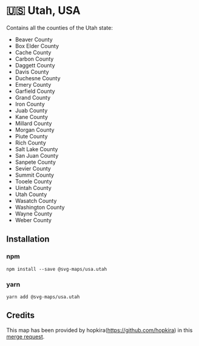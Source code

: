 # 🇺🇸 Utah, USA

Contains all the counties of the Utah state:
* Beaver County
* Box Elder County
* Cache County
* Carbon County
* Daggett County
* Davis County
* Duchesne County
* Emery County
* Garfield County
* Grand County
* Iron County
* Juab County
* Kane County
* Millard County
* Morgan County
* Piute County
* Rich County
* Salt Lake County
* San Juan County
* Sanpete County
* Sevier County
* Summit County
* Tooele County
* Uintah County
* Utah County
* Wasatch County
* Washington County
* Wayne County
* Weber County

## Installation

### npm

`npm install --save @svg-maps/usa.utah`

### yarn

`yarn add @svg-maps/usa.utah`

## Credits

This map has been provided by hopkira(https://github.com/hopkira) in this [merge request](https://github.com/VictorCazanave/react-svg-map/pull/14).
